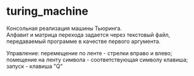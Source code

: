 # turing_machine
Консольная реализация машины Тьюринга.<br>
Алфавит и матрица перехода задается через текстовый файл, <br>передаваемый программе в качестве первого аргумента.

Управление:
  перемещение по ленте        - стрелки вправо и влево;
  помещение на ленту символа  - соответствующая символу клавиша;
  запуск                      - клавиша "Q"
  
